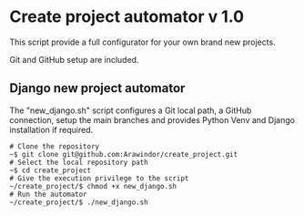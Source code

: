 # Create project automator v 1.0

This script provide a full configurator for your own brand new projects.

Git and GitHub setup are included.

## Django new project automator
The "new_django.sh" script configures a Git local path, a GitHub connection, setup the main branches and provides Python Venv and Django installation if required.

    # Clone the repository
    ~$ git clone git@github.com:Arawindor/create_project.git
    # Select the local repository path
    ~$ cd create_project
    # Give the execution privilege to the script
    ~/create_project/$ chmod +x new_django.sh
    # Run the automator
    ~/create_project/$ ./new_django.sh

